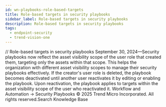```yaml
---
id: wn-playbooks-role-based-targets
title: Role-based targets in security playbooks
sidebar_label: Role-based targets in security playbooks
description: Role-based targets in security playbooks
tags:
  - endpoint-security
  - trend-vision-one
---
```


/*<![CDATA[*/ $('#title').html($('meta[name=map-description]').attr('content')); /*]]>*/ Role-based targets in security playbooks September 30, 2024—Security playbooks now reflect the asset visibility scope of the user role that created them, targeting only the assets within that scope. This helps the organization with different asset visibility scopes to manage their security playbooks effectively. If the creator's user role is deleted, the playbook becomes deactivated until another user reactivates it by editing or enabling the playbook. Upon reactivation, the playbook applies to targets within the asset visibility scope of the user who reactivated it. Workflow and Automation → Security Playbooks © 2025 Trend Micro Incorporated. All rights reserved.Search Knowledge Base